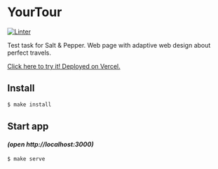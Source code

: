 # YourTour
[![Linter](https://github.com/kaamosdao/your-tour/actions/workflows/linter.yml/badge.svg)](https://github.com/kaamosdao/your-tour/actions/workflows/linter.yml)

Test task for Salt &amp; Pepper. Web page with adaptive web design about perfect travels.


[Click here to try it! Deployed on Vercel.](https://your-tour-test-task.vercel.app/)

## Install

```sh
$ make install
```

## Start app 
####  *(open http://localhost:3000)*
```
$ make serve
```
